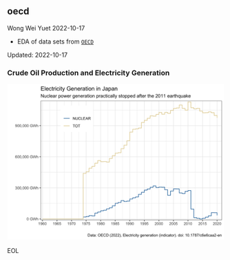 ## oecd

Wong Wei Yuet 2022-10-17

  - EDA of data sets from [`OECD`](https://data.oecd.org/)

Updated: 2022-10-17

### Crude Oil Production and Electricity Generation
![](https://github.com/weiyuet/oecd/blob/main/figures/electricity-generation-japan.png)

EOL